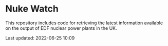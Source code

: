 # Nuke Watch

This repository includes code for retrieving the latest information available on the output of EDF nuclear power plants in the UK.

Last updated: 2022-06-25 10:09